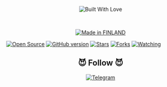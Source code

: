 <p align=center>
  <img title="Built With Love" src="https://forthebadge.com/images/badges/built-with-love.svg"></p>
  
  <br>
  
  <p align=center>
  <a href="https://t.me/nordbearbotdev"><img title="Made in FINLAND" src="https://img.shields.io/badge/MADE%20IN-FINLAND-SCRIPT?colorA=%23ff8100&colorB=%23017e40&colorC=%23ff0000&style=for-the-badge"></a>

  <a href="https://t.me/nordbearbotdev"><img title="Open Source" src="https://img.shields.io/badge/Open%20Source-%E2%99%A5-red" ></a>
  <a href="https://t.me/nordbearbotdev"><img title="GitHub version" src="https://d25lcipzij17d.cloudfront.net/badge.svg?id=gh&type=6&v=1.0&x2=0" ></a>
  <a href="https://t.me/nordbearbotdev"><img title="Stars" src="https://img.shields.io/github/stars/nordbearbotdev/Death from Above?style=social" ></a>
  <a href="https://github.com/nordbearbotdev/network/members"><img title="Forks" src="https://img.shields.io/github/forks/nordbearbotdev/Death from Above?color=red&style=flat-square"></a>
  <a href="https://github.com/nordbearbotdev"><img title="Watching" src="https://img.shields.io/github/watchers/nordbearbotdev/Death from Above?label=Watchers&color=blue&style=flat-square"></a>
 


### <h2 align="center">😈 Follow 😈 </h2>
<p align="center">
<a href="https://t.me/nordbearbot"><img title="Telegram" src="https://img.shields.io/badge/Telegram-blue?style=for-the-badge&logo=Telegram"></a>
</p>

